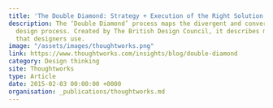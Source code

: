```yaml
---
title: 'The Double Diamond: Strategy + Execution of the Right Solution'
description: The ‘Double Diamond’ process maps the divergent and convergent stages of a
  design process. Created by The British Design Council, it describes modes of thinking
  that designers use.
image: "/assets/images/thoughtworks.png"
link: https://www.thoughtworks.com/insights/blog/double-diamond
category: Design thinking
site: Thoughtworks
type: Article
date: 2015-02-03 00:00:00 +0000
organisation: _publications/thoughtworks.md
---
```

